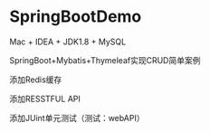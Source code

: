 # SpringBootDemo

Mac + IDEA + JDK1.8 +  MySQL 

SpringBoot+Mybatis+Thymeleaf实现CRUD简单案例

添加Redis缓存

添加RESSTFUL API

添加JUint单元测试（测试：webAPI）
